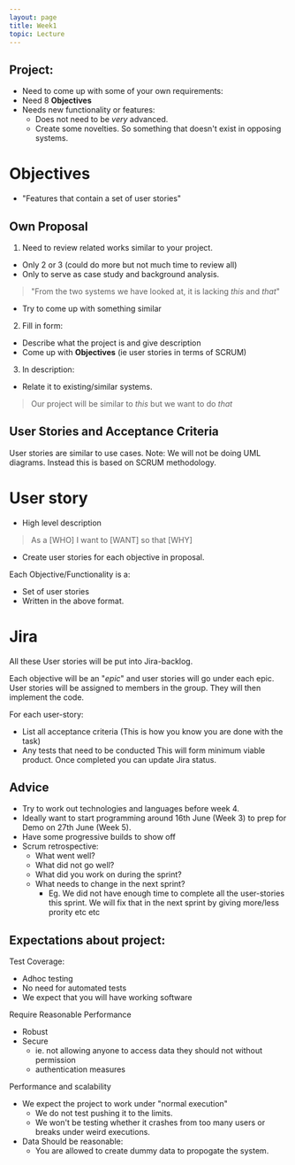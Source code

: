 ```yaml
---
layout: page
title: Week1
topic: Lecture
---
```

## **Project:**
- Need to come up with some of your own requirements:
- Need 8 **Objectives**
- Needs new functionality or features:
  - Does not need to be _very_ advanced.
  - Create some novelties. So something that doesn't exist in opposing systems.

# Objectives
- "Features that contain a set of user stories"

## **Own Proposal**
1. Need to review related works similar to your project.
  - Only 2 or 3 (could do more but not much time to review all)
  - Only to serve as case study and background analysis.
> "From the two systems we have looked at, it is lacking *this* and *that*"
  - Try to come up with something similar
2. Fill in form:
  - Describe what the project is and give description
  - Come up with **Objectives** (ie user stories in terms of SCRUM)
3. In description:
  - Relate it to existing/similar systems.
  > Our project will be similar to _this_ but we want to do _that_



## **User Stories and Acceptance Criteria**
User stories are similar to use cases.
Note: We will not be doing UML diagrams. Instead this is based on SCRUM methodology.

# User story
- High level description
> As a [WHO] I want to [WANT] so that [WHY]
- Create user stories for each objective in proposal.

Each Objective/Functionality is a:
- Set of user stories
- Written in the above format.

# Jira
All these User stories will be put into Jira-backlog. 

Each objective will be an "_epic_" and user stories will go under each epic. User stories will be assigned to members in the group. They will then implement the code.

For each user-story:
- List all acceptance criteria (This is how you know you are done with the task)
- Any tests that need to be conducted
This will form minimum viable product. Once completed you can update Jira status.

## **Advice**
- Try to work out technologies and languages before week 4.
- Ideally want to start programming around 16th June (Week 3) to prep for Demo on 27th June (Week 5).
- Have some progressive builds to show off
- Scrum retrospective:
  - What went well?
  - What did not go well?
  - What did you work on during the sprint?
  - What needs to change in the next sprint?
    - Eg. We did not have enough time to complete all the user-stories this sprint. We will fix that in the next sprint by giving more/less prority etc etc

## **Expectations about project:**
Test Coverage:
- Adhoc testing
- No need for automated tests
- We expect that you will have working software

Require Reasonable Performance
- Robust
- Secure
  - ie. not allowing anyone to access data they should not without permission
  - authentication measures

Performance and scalability
- We expect the project to work under "normal execution"
  - We do not test pushing it to the limits.
  - We won't be testing whether it crashes from too many users or breaks under weird executions.
- Data Should be reasonable:
  - You are allowed to create dummy data to propogate the system.

